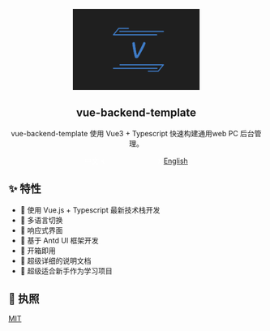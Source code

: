 <p align="center">
    <img height="160px"  src="./public/logo.png">
    <h2 align="center">vue-backend-template</h2>
</p>

<p align="center">
    vue-backend-template 使用 Vue3 + Typescript 快速构建通用web PC 后台管理。
<p>

<p align="center" style="color:white"> 
    中文 <-------------> <a href="./README_EN.md">English</a>
</p>

## ✨ 特性

- 💪 使用 Vue.js + Typescript 最新技术栈开发
- 🚀 多语言切换
- 🌈 响应式界面
- 🌻 基于 Antd UI 框架开发
- 🌼 开箱即用
- 🍉 超级详细的说明文档
- 🍊 超级适合新手作为学习项目

## 🚩 执照
[MIT](./LICENSE)